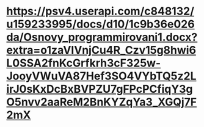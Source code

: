 # https://psv4.userapi.com/c848132/u159233995/docs/d10/1c9b36e026da/Osnovy_programmirovani1.docx?extra=o1zaVIVnjCu4R_Czv15g8hwi6L0SSA2fnKcGrfkrh3cF325w-JooyVWuVA87Hef3SO4VYbTQ5z2LirJ0sKxDcBxBVPZU7gFPcPCfiqY3gO5nvv2aaReM2BnKYZqYa3_XGQj7F2mX
